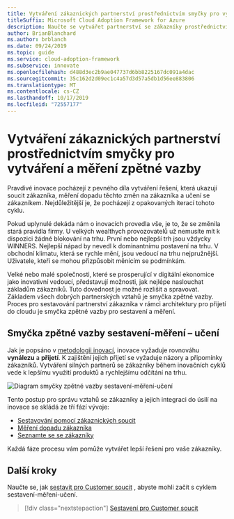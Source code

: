 ```yaml
---
title: Vytváření zákaznických partnerství prostřednictvím smyčky pro vytváření a měření zpětné vazby
titleSuffix: Microsoft Cloud Adoption Framework for Azure
description: Naučte se vytvářet partnerství se zákazníky prostřednictvím smyčky zpětné vazby sestavení-měření-učení.
author: BrianBlanchard
ms.author: brblanch
ms.date: 09/24/2019
ms.topic: guide
ms.service: cloud-adoption-framework
ms.subservice: innovate
ms.openlocfilehash: d488d3ec2b9ae047737d6bb8225167dc091a4dac
ms.sourcegitcommit: 35c162d2d09ec1c4a57d3d57a5db1d56ee883806
ms.translationtype: MT
ms.contentlocale: cs-CZ
ms.lasthandoff: 10/17/2019
ms.locfileid: "72557177"
---
```

# <a name="create-customer-partnerships-through-the-build-measure-learn-feedback-loop"></a>Vytváření zákaznických partnerství prostřednictvím smyčky pro vytváření a měření zpětné vazby

Pravdivé inovace pocházejí z pevného díla vytváření řešení, která ukazují soucit zákazníka, měření dopadu těchto změn na zákazníka a učení se zákazníkem. Nejdůležitější je, že pocházejí z opakovaných iterací tohoto cyklu.

Pokud uplynulé dekáda nám o inovacích provedla vše, je to, že se změnila stará pravidla firmy. U velkých wealthych provozovatelů už nemusíte mít k dispozici žádné blokování na trhu. První nebo nejlepší trh jsou vždycky WINNERS. Nejlepší nápad by nevedl k dominantnímu postavení na trhu. V obchodní klimatu, která se rychle mění, jsou vedoucí na trhu nejpružnější. Uživatele, kteří se mohou přizpůsobit měnícím se podmínkám.

Velké nebo malé společnosti, které se prosperující v digitální ekonomice jako inovativní vedoucí, představují možnosti, jak nejlépe naslouchat základům zákazníků. Tuto dovednost je možné rozlišit a spravovat. Základem všech dobrých partnerských vztahů je smyčka zpětné vazby. Proces pro sestavování partnerství zákazníka v rámci architektury pro přijetí do cloudu je smyčka zpětné vazby pro sestavení a měření.

## <a name="the-build-measure-learn-feedback-loop"></a>Smyčka zpětné vazby sestavení-měření – učení

Jak je popsáno v [metodologii inovací](./index.md), inovace vyžaduje rovnováhu **vynálezu** a **přijetí**.
K zajištění jejich přijetí se vyžaduje názory a připomínky zákazníků. Vytváření silných partnerů se zákazníky během inovačních cyklů vede k lepšímu využití produktů a rychlejšímu odčítání na trhu.

![Diagram smyčky zpětné vazby sestavení-měření-učení](../../_images/innovate/bml-feedback-loop.png)

Tento postup pro správu vztahů se zákazníky a jejich integraci do úsilí na inovace se skládá ze tří fází vývoje:

- [Sestavování pomocí zákaznických soucit](./build.md)
- [Měření dopadu zákazníka](./measure.md)
- [Seznamte se se zákazníky](./learn.md)

Každá fáze procesu vám pomůže vytvářet lepší řešení pro vaše zákazníky.

## <a name="next-steps"></a>Další kroky

Naučte se, jak [sestavit pro Customer soucit](./build.md) , abyste mohli začít s cyklem sestavení-měření-učení.

> [!div class="nextstepaction"]
> [Sestavení pro Customer soucit](./build.md)
